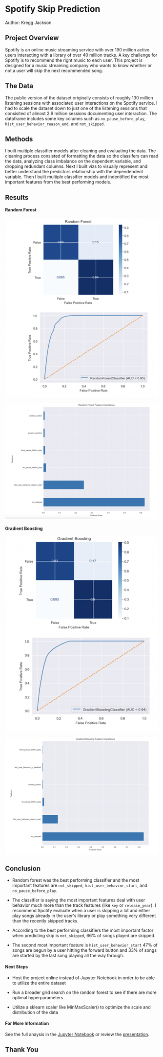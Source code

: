 # Spotify Skip Prediction

Author: Kregg Jackson

## Project Overview

Spotify is an online music streaming service with over 190 million active users interacting with a library of over 40 million tracks. A key challenge for Spotify is to recommend the right music to each user. This project is designed for a music streaming company who wants to know whether or not a user will skip the next recommended song.

## The Data

The public version of the dataset originally consists of roughly 130 million listening sessions with associated user interactions on the Spotify service. I had to scale the dataset down to just one of the listening sessions that consisited of almost 2.9 million sessions documenting user interaction. The dataframe includes some key columns such as `no_pause_before_play`, `hist_user_behavior_reason_end`, and `not_skipped`.

## Methods

I built multiple classifier models after cleaning and evaluating the data. The cleaning process consisted of formatting the data so the classifers can read the data, analyzing class imbalance on the dependent variable, and dropping redundant columns. Next I built vizs to visually represent and better understand the predictors relationship with the dependendent variable. Then I built multiple classifier models and indentified the most important features from the best performing models. 

## Results

#### Random Forest

![](images/rf_cmap.png)

![](images/rf_fi.png)

#### Gradient Boosting

![](images/gbc_cmap.png)

![](images/gbc_fi.png)

## Conclusion

* Random forest was the best performing classifier and the most important features are `not_skipped`, `hist_user_behavior_start`, and `no_pause_before_play`.

* The classifier is saying the most important features deal with user behavior much more than the track features (like `key` or `release_year`). I recommend Spotify evaluate when a user is skipping a lot and either play songs already in the user's library or play something very different than the recently skipped tracks.

* According to the best performing classifiers the most important factor when predicting skip is `not_skipped`, 66% of songs played are skipped.

* The second most important feature is `hist_user_behavior_start` 47% of songs are begun by a user hitting the forward button and 33% of songs are started by the last song playing all the way through.

#### Next Steps

* Host the project online instead of Jupyter Notebook in order to be able to utilize the entire dataset

* Run a broader grid search on the random forest to see if there are more optimal hyperparameters

* Utilize a sklearn scaler like MinMaxScaler() to optimize the scale and distribution of the data

#### For More Information
See the full anaysis in the [Jupyter Notebook]() or review the [presentation]().

## Thank You